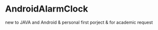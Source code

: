 # AndroidAlarmClock
new to JAVA and Android &amp; personal first porject &amp; for academic request
